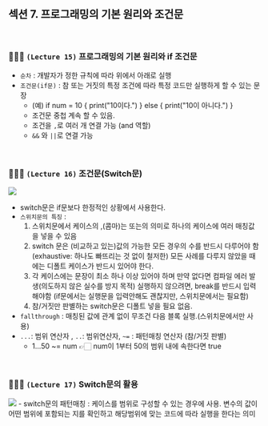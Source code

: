 ## 섹션 7. 프로그래밍의 기본 원리와 조건문

<br/>

### 👩🏻‍💻 `(Lecture 15)` 프로그래밍의 기본 원리와 if 조건문

- `순차` : 개발자가 정한 규칙에 따라 위에서 아래로 실행
- `조건문(if문)` : 참 또는 거짓의 특정 조건에 따라 특정 코드만 실행하게 할 수 있는 문장
  - (예) if num = 10 { print("10이다.") } else { print("10이 아니다.") }
  - 조건문 중첩 계속 할 수 있음.
  - 조건을 `,`로 여러 개 연결 가능 (and 역할)
  - `&&` 와 `||`로 연결 가능

<br/>

### 👩🏻‍💻 `(Lecture 16)` 조건문(Switch문)

<img src="https://img1.daumcdn.net/thumb/R1280x0/?scode=mtistory2&fname=https%3A%2F%2Fblog.kakaocdn.net%2Fdn%2FcxWndc%2FbtstljRVf3C%2FpL2CY4Anz2GsjkeAkWvpO1%2Fimg.png" />

- switch문은 if문보다 한정적인 상황에서 사용한다.
- `스위치문의 특징` :
  1.  스위치문에서 케이스의 ,(콤마)는 또는의 의미로 하나의 케이스에 여러 매칭값을 넣을 수 있음
  2.  switch 문은 (비교하고 있는)값의 가능한 모든 경우의 수를 반드시 다루어야 함 (exhaustive: 하나도 빠뜨리는 것 없이 철저한)
      모든 사례를 다루지 않았을 때에는 디폴트 케이스가 반드시 있어야 한다.
  3.  각 케이스에는 문장이 최소 하나 이상 있어야 하며 만약 없다면 컴파일 에러 발생(의도하지 않은 실수를 방지 목적)
      실행하지 않으려면, break를 반드시 입력해야함 (if문에서는 실행문을 입력안해도 괜찮지만, 스위치문에서는 필요함)
  4.  참/거짓만 판별하는 switch문은 디폴트 넣을 필요 없음.
- `fallthrough` : 매칭된 값에 관계 없이 무조건 다음 블록 실행.(스위치문에서만 사용)
- `...`: 범위 연산자 , `..`: 범위연산자, `~=` : 패턴매칭 연산자 (참/거짓 판별)
  - 1...50 ~= num 👉🏻 num이 1부터 50의 범위 내에 속한다면 true

<br/>

### 👩🏻‍💻 `(Lecture 17)` Switch문의 활용

<img src="https://img1.daumcdn.net/thumb/R1280x0/?scode=mtistory2&fname=https%3A%2F%2Fblog.kakaocdn.net%2Fdn%2FxCVQB%2Fbtstw3AqWZ1%2FkfBxAJKSLhQtfs8KEIhYH1%2Fimg.png" />
- switch문의 패턴매칭 : 케이스를 범위로 구성할 수 있는 경우에 사용. 변수의 값이 어떤 범위에 포함되는 지를 확인하고 해당범위에 맞는 코드에 따라 실행을 한다는 의미
